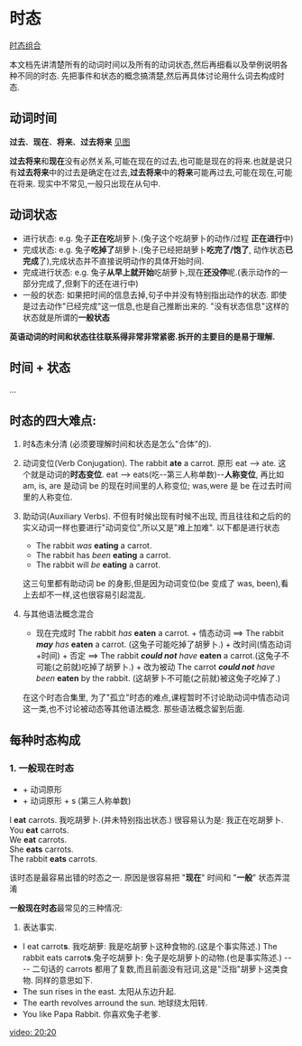 # 时态

[时态组合](../data/image2.png)

本文档先讲清楚所有的动词时间以及所有的动词状态,然后再细看以及举例说明各种不同的时态. 先把事件和状态的概念搞清楚,然后再具体讨论用什么词去构成时态.

## 动词时间

**过去**、**现在**、**将来**、**过去将来** [见图](../data/image5.png)

**过去将来**和**现在**没有必然关系,可能在现在的过去,也可能是现在的将来.也就是说只有**过去将来**中的过去是确定在过去,**过去将来**中的**将来**可能再过去,可能在现在,可能在将来. 现实中不常见,一般只出现在从句中.

## 动词状态

- 进行状态: e.g. 兔子**正在吃**胡萝卜.(兔子这个吃胡萝卜的动作/过程 **正在进行**中)
- 完成状态: e.g. 兔子**吃掉了**胡萝卜.(兔子已经把胡萝卜**吃完了/饱了**, 动作状态**已完成**了),完成状态并不直接说明动作的具体开始时间.
- 完成进行状态: e.g. 兔子**从早上就开始**吃胡萝卜,现在**还没停**呢.(表示动作的一部分完成了,但剩下的还在进行中)
- 一般的状态: 如果把时间的信息去掉,句子中并没有特别指出动作的状态. 即使是过去动作"已经完成"这一信息,也是自己推断出来的. "没有状态信息"这样的状态就是所谓的**一般状态**

**英语动词的时间和状态往往联系得非常非常紧密.拆开的主要目的是易于理解.**

## 时间 + 状态

...

## 时态的四大难点:

1. 时&态未分清 (必须要理解时间和状态是怎么"合体"的).
2. 动词变位(Verb Conjugation). The rabbit **ate** a carrot. 原形 eat --> ate. 这个就是动词的**时态变位**. eat --> eats(吃--第三人称单数)--**人称变位**, 再比如 am, is, are 是动词 be 的现在时间里的人称变位; was,were 是 be 在过去时间里的人称变位.
3. 助动词(Auxiliary Verbs). 不但有时候出现有时候不出现, 而且往往和之后的的实义动词一样也要进行"动词变位",所以又是"难上加难". 以下都是进行状态

   - The rabbit _was_ **eating** a carrot.
   - The rabbit has _been_ **eating** a carrot.
   - The rabbit will _be_ **eating** a carrot.

   这三句里都有助动词 be 的身影,但是因为动词变位(be 变成了 was, been),看上去却不一样,这也很容易引起混乱.

4. 与其他语法概念混合

   - 现在完成时 The rabbit _has_ **eaten** a carrot. + 情态动词 ==> The rabbit **_may_** _has_ **eaten** a carrot. (这兔子可能吃掉了胡萝卜.) + 改时间(情态动词+时间) + 否定 ==> The rabbit **_could not_** _have_ **eaten** a carrot.(这兔子不可能(之前就)吃掉了胡萝卜.) + 改为被动 The carrot **_could not_** _have_ _been_ **eaten** by the rabbit. (这胡萝卜不可能(之前就)被这兔子吃掉了.)

   在这个时态合集里, 为了"孤立"时态的难点,课程暂时不讨论助动词中情态动词这一类,也不讨论被动态等其他语法概念. 那些语法概念留到后面.

## 每种时态构成

### 1. 一般现在时态

- \+ 动词原形
- \+ 动词原形 + s (第三人称单数)

I **eat** carrots. 我吃胡萝卜.(并未特别指出状态.) 很容易认为是: 我正在吃胡萝卜.
You **eat** carrots.  
We **eat** carrots.  
She **eats** carrots.  
The rabbit **eats** carrots.

该时态是最容易出错的时态之一. 原因是很容易把 "**现在**" 时间和 "**一般**" 状态弄混淆

**一般现在时态**最常见的三种情况:

1. 表达事实.

- I eat carrot**s**. 我吃胡萝: 我是吃胡萝卜这种食物的.(这是个事实陈述.) The rabbit eats carrot**s**.兔子吃胡萝卜: 兔子是吃胡萝卜的动物.(也是事实陈述.) ---- 二句话的 carrots 都用了复数,而且前面没有冠词,这是"泛指"胡萝卜这类食物. 同样的意思如下.
- The sun rises in the east. 太阳从东边升起.
- The earth revolves arround the sun. 地球绕太阳转.
- You like Papa Rabbit. 你喜欢兔子老爹.

[video: 20:20](https://www.youtube.com/watch?v=P5FrIGgyNSc)
